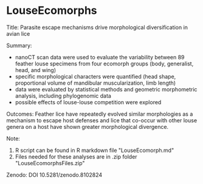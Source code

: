 # LouseEcomorphs
Title: Parasite escape mechanisms drive morphological diversification in avian lice

Summary:
- nanoCT scan data were used to evaluate the variability between 89 feather louse specimens from four ecomorph groups (body, generalist, head, and wing)
- specific morphological characters were quantified (head shape, proportional volume of mandibular muscularization, limb length)
- data were evaluated by statistical methods and geometric morphometric analysis, including phylogenomic data
- possible effects of louse-louse competition were explored
  
Outcomes: Feather lice have repeatedly evolved similar morphologies as a mechanism to escape host defenses and lice that co-occur with other louse genera on a host have shown greater morphological divergence.

Note:
1. R script can be found in R markdown file "LouseEcomorph.md"
2. Files needed for these analyses are in .zip folder "LouseEcomorphsFiles.zip"

Zenodo: DOI 10.5281/zenodo.8102824
